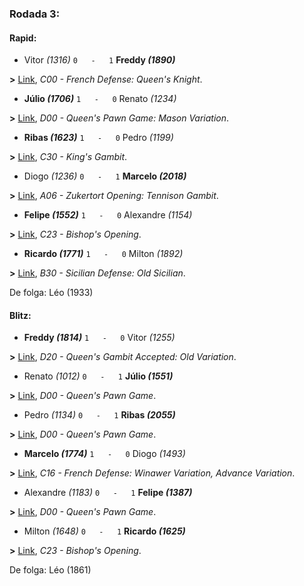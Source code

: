 ### Rodada 3:

#### Rapid:

* Vitor *(1316)* `0   -   1` **Freddy *(1890)***

**>** [Link](https://www.lichess.org/mPoMdB5X), *C00 - French Defense: Queen's Knight*.
* **Júlio *(1706)*** `1   -   0`  Renato *(1234)*

**>** [Link](https://www.lichess.org/UoTKilWT), *D00 - Queen's Pawn Game: Mason Variation*.
* **Ribas *(1623)*** `1   -   0`  Pedro *(1199)*

**>** [Link](https://www.lichess.org/rwRiLi0u), *C30 - King's Gambit*.
* Diogo *(1236)* `0   -   1` **Marcelo *(2018)***

**>** [Link](https://www.lichess.org/iTEYyYuH), *A06 - Zukertort Opening: Tennison Gambit*.
* **Felipe *(1552)*** `1   -   0`  Alexandre *(1154)*

**>** [Link](https://www.lichess.org/AjfNFS7V), *C23 - Bishop's Opening*.
* **Ricardo *(1771)*** `1   -   0`  Milton *(1892)*

**>** [Link](https://www.lichess.org/ONIds6vg), *B30 - Sicilian Defense: Old Sicilian*.

De folga: Léo (1933)

#### Blitz:

* **Freddy *(1814)*** `1   -   0`  Vitor *(1255)*

**>** [Link](https://www.lichess.org/2NkAyca4), *D20 - Queen's Gambit Accepted: Old Variation*.
* Renato *(1012)* `0   -   1` **Júlio *(1551)***

**>** [Link](https://www.lichess.org/sGYNFcf4), *D00 - Queen's Pawn Game*.
* Pedro *(1134)* `0   -   1` **Ribas *(2055)***

**>** [Link](https://www.lichess.org/XPb1HyYk), *D00 - Queen's Pawn Game*.
* **Marcelo *(1774)*** `1   -   0`  Diogo *(1493)*

**>** [Link](https://www.lichess.org/5TFXe391), *C16 - French Defense: Winawer Variation, Advance Variation*.
* Alexandre *(1183)* `0   -   1` **Felipe *(1387)***

**>** [Link](https://www.lichess.org/Ph54JBSv), *D00 - Queen's Pawn Game*.
* Milton *(1648)* `0   -   1` **Ricardo *(1625)***

**>** [Link](https://www.lichess.org/fWgQh4gz), *C23 - Bishop's Opening*.

De folga: Léo (1861)

